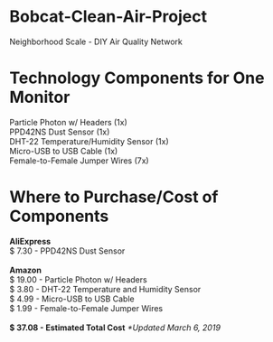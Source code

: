# Bobcat-Clean-Air-Project
Neighborhood Scale - DIY Air Quality Network

# Technology Components for One Monitor
Particle Photon w/ Headers (1x) <br>
PPD42NS Dust Sensor (1x) <br>
DHT-22 Temperature/Humidity Sensor (1x) <br>
Micro-USB to USB Cable (1x) <br>
Female-to-Female Jumper Wires (7x)

# Where to Purchase/Cost of Components
<strong>AliExpress</strong> <br>
$   7.30  -  PPD42NS Dust Sensor <br>
<br>
<strong>Amazon</strong> <br>
$  19.00  -  Particle Photon w/ Headers <br>
$   3.80  -  DHT-22 Temperature and Humidity Sensor <br>
$   4.99  -  Micro-USB to USB Cable <br>
$   1.99  -  Female-to-Female Jumper Wires <br>
<br>
<strong>$  37.08  -  Estimated Total Cost</strong> <i>*Updated March 6, 2019</i><br>
